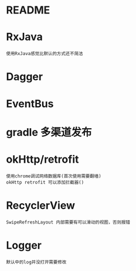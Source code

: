 # README

# RxJava
    使用RxJava感觉比默认的方式还不简洁

# Dagger

# EventBus

# gradle 多渠道发布

# okHttp/retrofit
    使用chrome调试网络数据库(首次使用需要翻墙)
    okHttp retrofit 可以添加拦截器()

# RecyclerView
    SwipeRefreshLayout 内部需要有可以滑动的视图，否则报错

# Logger
    默认中的log并没打开需要修改


